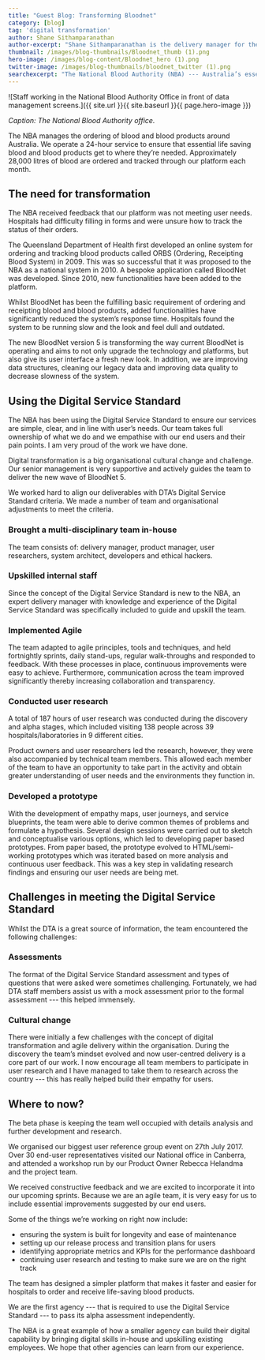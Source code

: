```yaml
---
title: "Guest Blog: Transforming Bloodnet"
category: [blog]
tag: 'digital transformation'
author: Shane Sithamparanathan
author-excerpt: "Shane Sithamparanathan is the delivery manager for the BloodNet program."
thumbnail: /images/blog-thumbnails/Bloodnet_thumb (1).png
hero-image: /images/blog-content/Bloodnet_hero (1).png
twitter-image: /images/blog-thumbnails/bloodnet_twitter (1).png
searchexcerpt: "The National Blood Authority (NBA) --- Australia’s essential blood ordering service --- is transforming its digital platform. Delivery manager Shane Sithamparanathan talks about how they successfully passed their alpha assessment and are heading full steam into beta."
---
```


![Staff working in the National Blood Authority Office in front of data management screens.]({{ site.url }}{{ site.baseurl }}{{ page.hero-image }})

*Caption: The National Blood Authority office.*

The NBA manages the ordering of blood and blood products around Australia. We operate a 24-hour service to ensure that essential life saving blood and blood products get to where they’re needed. Approximately 28,000 litres of blood are ordered and tracked through our platform each month. 

## The need for transformation

The NBA received feedback that our platform was not meeting user needs. Hospitals had difficulty filling in forms and were unsure how to track the status of their orders. 

The Queensland Department of Health first developed an online system for ordering and tracking blood products called ORBS (Ordering, Receipting Blood System) in 2009. This was so successful that it was proposed to the NBA as a national system in 2010. A bespoke application called BloodNet was developed. Since 2010, new functionalities have been added to the platform. 

Whilst BloodNet has been the fulfilling basic requirement of ordering and receipting blood and blood products, added functionalities have significantly reduced the system’s response time. Hospitals found the system to be running slow and the look and feel dull and outdated.

The new BloodNet version 5 is transforming the way current BloodNet is operating and aims to not only upgrade the technology and platforms, but also give its user interface a fresh new look.  In addition, we are improving data structures, cleaning our legacy data and improving data quality to decrease slowness of the system.  

## Using the Digital Service Standard

The NBA has been using the Digital Service Standard to ensure our services are simple, clear, and in line with user’s needs. Our team takes full ownership of what we do and we empathise with our end users and their pain points. I am very proud of the work we have done.

Digital transformation is a big organisational cultural change and challenge. Our senior management is very supportive and actively guides the team to deliver the new wave of BloodNet 5.

We worked hard to align our deliverables with DTA’s Digital Service Standard criteria. We made a number of team and organisational adjustments to meet the criteria.

### Brought a multi-disciplinary team in-house

The team consists of: delivery manager, product manager, user researchers, system architect, developers and ethical hackers.

### Upskilled internal staff 

Since the concept of the Digital Service Standard is new to the NBA, an expert delivery manager with knowledge and experience of the Digital Service Standard was specifically included to guide and upskill the team.

### Implemented Agile

The team adapted to agile principles, tools and techniques, and held fortnightly sprints, daily stand-ups, regular walk-throughs and responded to feedback. With these processes in place, continuous improvements were easy to achieve. Furthermore, communication across the team improved significantly thereby increasing collaboration and transparency.

### Conducted user research

A total of 187 hours of user research was conducted during the discovery and alpha stages, which included visiting 138 people across 39 hospitals/laboratories in 9 different cities.  

Product owners and user researchers led the research, however, they were also accompanied by technical team members. This allowed each member of the team to have an opportunity to take part in the activity and obtain greater understanding of user needs and the environments they function in.

### Developed a prototype

With the development of empathy maps, user journeys, and service blueprints, the team were able to derive common themes of problems and formulate a hypothesis. Several design sessions were carried out to sketch and conceptualise various options, which led to developing paper based prototypes. From paper based, the prototype evolved to HTML/semi-working prototypes which was iterated based on more analysis and continuous user feedback. This was a key step in validating research findings and ensuring our user needs are being met.

## Challenges in meeting the Digital Service Standard

Whilst the DTA is a great source of information, the team encountered the following challenges:

### Assessments

The format of the Digital Service Standard assessment and types of questions that were asked were sometimes challenging. Fortunately, we had DTA staff members assist us with a mock assessment prior to the formal assessment --- this helped immensely.

### Cultural change

There were initially a few challenges with the concept of digital transformation and agile delivery within the organisation. During the discovery the team’s mindset evolved and now user-centred delivery is a core part of our work. I now encourage all team members to participate in user research and I have managed to take them to research across the country --- this has really helped build their empathy for users. 

## Where to now?

The beta phase is keeping the team well occupied with details analysis and further development and research. 

We organised our biggest user reference group event on 27th July 2017. Over 30 end-user representatives visited our National office in Canberra, and attended a workshop run by our Product Owner Rebecca Helandma and the project team. 

We received constructive feedback and we are excited to incorporate it into our upcoming sprints. Because we are an agile team, it is very easy for us to include essential improvements suggested by our end users. 

Some of the things we’re working on right now include:

- ensuring the system is built for longevity and ease of maintenance 
- setting up our release process and transition plans for users
- identifying appropriate metrics and KPIs for the performance dashboard
- continuing user research and testing to make sure we are on the right track
 
The team has designed a simpler platform that makes it faster and easier for hospitals to order and receive life-saving blood products. 

We are the first agency --- that is required to use the Digital Service Standard --- to pass its alpha assessment independently. 

The NBA is a great example of how a smaller agency can build their digital capability by bringing digital skills in-house and upskilling existing employees. We hope that other agencies can learn from our experience. 
